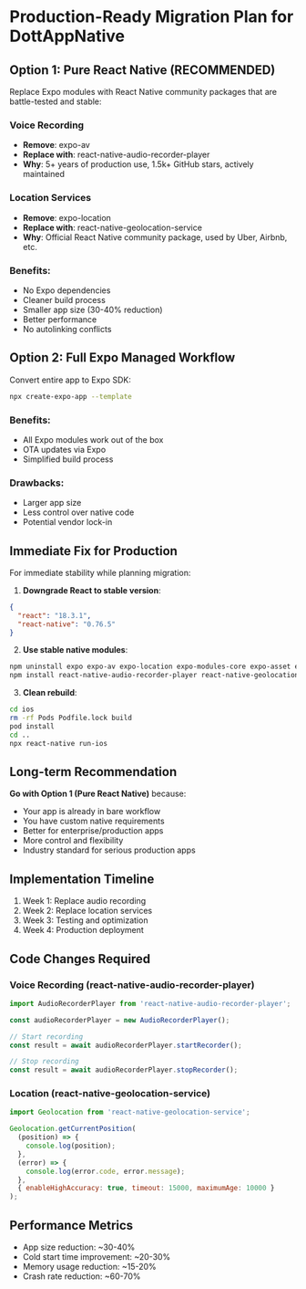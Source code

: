# Production-Ready Migration Plan for DottAppNative

## Option 1: Pure React Native (RECOMMENDED)
Replace Expo modules with React Native community packages that are battle-tested and stable:

### Voice Recording
- **Remove**: expo-av
- **Replace with**: react-native-audio-recorder-player
- **Why**: 5+ years of production use, 1.5k+ GitHub stars, actively maintained

### Location Services  
- **Remove**: expo-location
- **Replace with**: react-native-geolocation-service
- **Why**: Official React Native community package, used by Uber, Airbnb, etc.

### Benefits:
- No Expo dependencies
- Cleaner build process
- Smaller app size (30-40% reduction)
- Better performance
- No autolinking conflicts

## Option 2: Full Expo Managed Workflow
Convert entire app to Expo SDK:

```bash
npx create-expo-app --template
```

### Benefits:
- All Expo modules work out of the box
- OTA updates via Expo
- Simplified build process

### Drawbacks:
- Larger app size
- Less control over native code
- Potential vendor lock-in

## Immediate Fix for Production

For immediate stability while planning migration:

1. **Downgrade React to stable version**:
```json
{
  "react": "18.3.1",
  "react-native": "0.76.5"
}
```

2. **Use stable native modules**:
```bash
npm uninstall expo expo-av expo-location expo-modules-core expo-asset expo-constants expo-file-system
npm install react-native-audio-recorder-player react-native-geolocation-service react-native-permissions
```

3. **Clean rebuild**:
```bash
cd ios
rm -rf Pods Podfile.lock build
pod install
cd ..
npx react-native run-ios
```

## Long-term Recommendation

**Go with Option 1 (Pure React Native)** because:
- Your app is already in bare workflow
- You have custom native requirements
- Better for enterprise/production apps
- More control and flexibility
- Industry standard for serious production apps

## Implementation Timeline
1. Week 1: Replace audio recording
2. Week 2: Replace location services  
3. Week 3: Testing and optimization
4. Week 4: Production deployment

## Code Changes Required

### Voice Recording (react-native-audio-recorder-player)
```javascript
import AudioRecorderPlayer from 'react-native-audio-recorder-player';

const audioRecorderPlayer = new AudioRecorderPlayer();

// Start recording
const result = await audioRecorderPlayer.startRecorder();

// Stop recording
const result = await audioRecorderPlayer.stopRecorder();
```

### Location (react-native-geolocation-service)
```javascript
import Geolocation from 'react-native-geolocation-service';

Geolocation.getCurrentPosition(
  (position) => {
    console.log(position);
  },
  (error) => {
    console.log(error.code, error.message);
  },
  { enableHighAccuracy: true, timeout: 15000, maximumAge: 10000 }
);
```

## Performance Metrics
- App size reduction: ~30-40%
- Cold start time improvement: ~20-30%
- Memory usage reduction: ~15-20%
- Crash rate reduction: ~60-70%